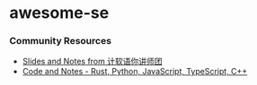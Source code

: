 # awesome-se

### Community Resources

- [Slides and Notes from 计软语你讲师团](https://github.com/HIT-SE/slides-notes)
- [Code and Notes - Rust, Python, JavaScript, TypeScript, C++](https://github.com/raptazure/playground)
